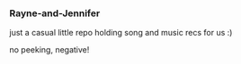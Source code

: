 ### Rayne-and-Jennifer

just a casual little repo holding song and music recs for us :)

no peeking, negative!